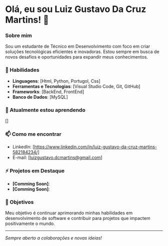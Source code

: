 # Olá, eu sou Luiz Gustavo Da Cruz Martins! 👋

### Sobre mim
Sou um estudante de Técnico em Desenvolvimento com foco em criar soluções tecnológicas eficientes e inovadoras. Estou sempre em busca de novos desafios e oportunidades para expandir meus conhecimentos.

### 🚀 Habilidades
- **Linguagens**: [Html, Python, Portugol, Css]
- **Ferramentas e Tecnologias**: [Visual Studio Code, Git, GitHub]
- **Frameworks**: [BackEnd, FrontEnd]
- **Banco de Dados**: [MySQL]

### 🌱 Atualmente estou aprendendo
[]

### 📫 Como me encontrar
- LinkedIn: [https://www.linkedin.com/in/luiz-gustavo-da-cruz-martins-582184234/]
- E-mail: [luizgustavo.dcmartins@gmail.com]

### ⚡ Projetos em Destaque
- **[Comming Soon]**:
- **[Comming Soon]**:

### 🎯 Objetivos
Meu objetivo é continuar aprimorando minhas habilidades em desenvolvimento de software e contribuir para projetos que impactem positivamente o mundo.

---

_Sempre aberto a colaborações e novas ideias!_
